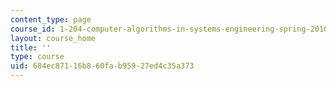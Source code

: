 ```yaml
---
content_type: page
course_id: 1-204-computer-algorithms-in-systems-engineering-spring-2010
layout: course_home
title: ''
type: course
uid: 684ec871-16b8-60fa-b959-27ed4c35a373
---
```

